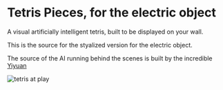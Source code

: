 # Tetris Pieces, for the electric object

A visual artificially intelligent tetris, built to be displayed on your wall.

This is the source for the styalized version for the electric object. 

The source of the AI running behind the scenes is built by the incredible <a target="_blank" href="http://leeyiyuan.github.io/tetrisai/">Yiyuan</a>

![tetris at play](https://i.imgur.com/7Aby4cV.png)
